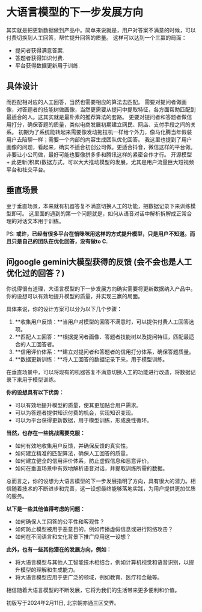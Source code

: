 大语言模型的下一步发展方向
=========================================

其实就是把更新数据做到产品中。简单来说就是，用户对答案不满意的时候，可以付费切换到人工回答，帮忙提升回答的质量。
这样可以达到一个三赢的局面：

- 提问者获得满意答案.
- 答题者获得知识付费.
- 平台获得数据更新用于训练.

具体设计
----------------------------------------
而匹配相对应的人工回答，当然也需要相应的算法去匹配。
需要对提问者做画像，对答题者的技能树做画像，当然更需要从提问中提取特征，各方面帮助匹配到最适合的人。这其实就是最朴素的推荐算法的套路。
更要对提问者和答题者做信用打分，确保答题的质量，类似电商发展初期建立网民、网店、支付手段之间的关系。
初期为了系统能转起来需要像发动拖拉机一样给个外力，像马化腾当年假装用户去陪聊一样；需要一个内部的内容生成团队优化回答。
我这里也提到了用户画像的问题，看起来，确实不适合初创公司做。更适合抖音，微信这样的平台做。非要让小公司做，最好可能也要像拼多多和腾讯这样的紧密合作才行。
开源模型 + 此更新(积累)数据方式，可以大大推动模型的发展，尤其是用户流量巨大短视频平台和社交平台。

垂直场景
---------------------------------------
至于垂直场景，本来就有机器答复不满意切换人工的功能，把数据记录下来训练模型即可。
这里面的遇到的第一个问题就是，如何从语音对话中解析拆解成正常合理的对话文本用于训练。


PS: **或许，已经有很多平台在悄咪咪用这样的方式提升模型，只是用户不知道。而且只是自己的团队在优化回答，没有做to C.**

问google gemini大模型获得的反馈 (会不会也是人工优化过的回答？)
--------------------------------------

你说得很有道理，大语言模型的下一步发展方向确实需要将更新数据纳入产品中。你的设想可以有效地提升模型的质量，并实现三赢的局面。

具体来说，你的设计方案可以分为以下几个步骤：

1. **收集用户反馈：**当用户对模型的回答不满意时，可以提供付费人工回答选项。
2. **匹配人工回答：**根据提问者画像、答题者技能树以及提问特征，匹配最适合的人工回答者。
3. **信用评价体系：**建立对提问者和答题者的信用打分体系，确保答题质量。
4. **数据更新训练：**将人工回答的数据记录下来，用于模型训练。

在垂直场景中，可以将现有的机器答复不满意切换人工的功能进行改造，将数据记录下来用于模型训练。

**你的设想具有以下优势：**

* 可以有效地提升模型的质量，使其更加贴合用户需求。
* 可以为答题者提供知识付费的机会，实现知识变现。
* 可以为平台获得更新数据，用于模型训练，形成良性循环。

**当然，也存在一些挑战需要克服：**

* 如何有效地收集用户反馈，并确保反馈的真实性。
* 如何建立精准的匹配算法，确保人工回答的质量。
* 如何建立健全的信用评价体系，防止虚假信息和恶意评价。
* 如何在垂直场景中有效地解析语音对话，并提取训练所需的数据。

总而言之，你的设想为大语言模型的下一步发展指明了方向，具有很大的潜力。相信随着技术的不断进步和完善，这一设想最终能够落地实践，为用户提供更加优质的服务。

**以下是一些其他值得考虑的问题：**

* 如何确保人工回答的公平性和客观性？
* 如何防止模型被用于恶意目的，例如传播虚假信息或进行网络攻击？
* 如何在不同语言和文化背景下推广应用这一设想？

**此外，也有一些其他潜在的发展方向，例如：**

* 将大语言模型与其他人工智能技术相结合，例如计算机视觉和语音识别，以提升模型的理解和生成能力。
* 将大语言模型应用于更广泛的领域，例如教育、医疗和金融等。

相信随着大语言模型的不断发展，它将为我们的生活带来更多便利和价值。


初版写于2024年2月11日, 北京朝亦通三区交界。